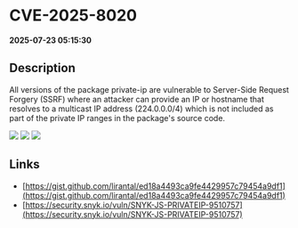 # CVE-2025-8020

**2025-07-23 05:15:30**

## Description
All versions of the package private-ip are vulnerable to Server-Side Request Forgery (SSRF) where an attacker can provide an IP or hostname that resolves to a multicast IP address (224.0.0.0/4) which is not included as part of the private IP ranges in the package's source code.

![](https://img.shields.io/static/v1?label=Score&message=8.8&color=red)
![](https://img.shields.io/static/v1?label=Severity&message=HIGH&color=red)
![](https://img.shields.io/static/v1?label=CWE&message=SSRF&color=green)

## Links
- [https://gist.github.com/lirantal/ed18a4493ca9fe4429957c79454a9df1](https://gist.github.com/lirantal/ed18a4493ca9fe4429957c79454a9df1)
- [https://security.snyk.io/vuln/SNYK-JS-PRIVATEIP-9510757](https://security.snyk.io/vuln/SNYK-JS-PRIVATEIP-9510757)

